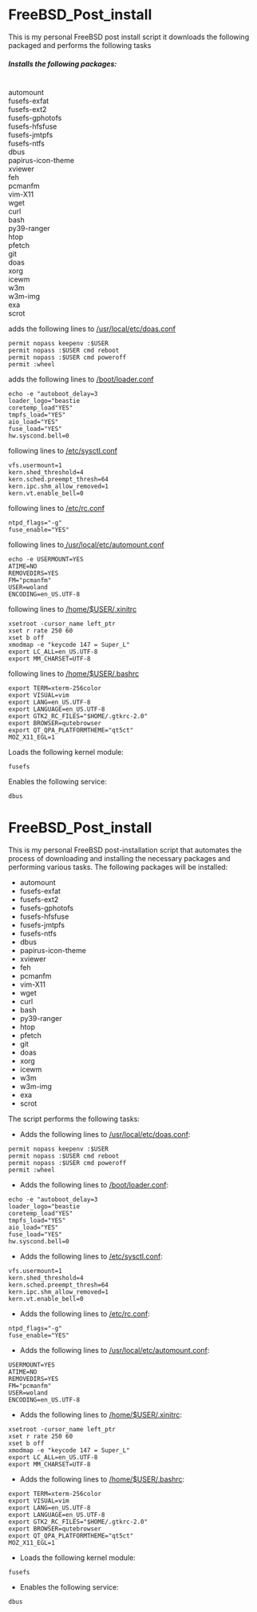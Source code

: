 # FreeBSD_Post_install

This is my personal FreeBSD post install script
it downloads the following packaged and performs the following tasks

<h5>Installs the following packages:</h5><br>
automount<br> fusefs-exfat<br> fusefs-ext2<br> fusefs-gphotofs<br> fusefs-hfsfuse<br> fusefs-jmtpfs<br> fusefs-ntfs<br> dbus<br> papirus-icon-theme<br> xviewer<br> feh<br> pcmanfm <br>vim-X11<br> wget <br>curl <br>bash<br> py39-ranger<br> htop<br> pfetch<br> git<br> doas<br> xorg<br> icewm<br> w3m<br> w3m-img<br> exa<br> scrot<br> 


adds the following lines to [/usr/local/etc/doas.conf]()
```
permit nopass keepenv :$USER
permit nopass :$USER cmd reboot
permit nopass :$USER cmd poweroff
permit :wheel 
```

adds the following lines to [/boot/loader.conf]()
```
echo -e "autoboot_delay=3
loader_logo="beastie
coretemp_load"YES"
tmpfs_load="YES"
aio_load="YES"
fuse_load="YES"
hw.syscond.bell=0 
```

following lines to [/etc/sysctl.conf]()
```
vfs.usermount=1
kern.shed_threshold=4
kern.sched.preempt_thresh=64
kern.ipc.shm_allow_removed=1
kern.vt.enable_bell=0
```

following lines to [/etc/rc.conf]()
```
ntpd_flags="-g"
fuse_enable="YES" 
```

following lines to[ /usr/local/etc/automount.conf]()
```
echo -e USERMOUNT=YES
ATIME=NO
REMOVEDIRS=YES
FM="pcmanfm"
USER=woland
ENCODING=en_US.UTF-8
```

following lines to [ /home/$USER/.xinitrc]()
```
xsetroot -cursor_name left_ptr
xset r rate 250 60
xset b off
xmodmap -e "keycode 147 = Super_L"
export LC_ALL=en_US.UTF-8
export MM_CHARSET=UTF-8 
```

following lines to [/home/$USER/.bashrc]()
```
export TERM=xterm-256color
export VISUAL=vim
export LANG=en_US.UTF-8
export LANGUAGE=en_US.UTF-8
export GTK2_RC_FILES="$HOME/.gtkrc-2.0"
export BROWSER=qutebrowser
export QT_QPA_PLATFORMTHEME="qt5ct"
MOZ_X11_EGL=1  
```

Loads the following kernel module:
```
fusefs
```

Enables the following service:
```
dbus
```

# FreeBSD_Post_install

This is my personal FreeBSD post-installation script that automates the process of downloading and installing the necessary packages and performing various tasks. The following packages will be installed:

- automount
- fusefs-exfat
- fusefs-ext2
- fusefs-gphotofs
- fusefs-hfsfuse
- fusefs-jmtpfs
- fusefs-ntfs
- dbus
- papirus-icon-theme
- xviewer
- feh
- pcmanfm
- vim-X11
- wget
- curl
- bash
- py39-ranger
- htop
- pfetch
- git
- doas
- xorg
- icewm
- w3m
- w3m-img
- exa
- scrot

The script performs the following tasks:

- Adds the following lines to [/usr/local/etc/doas.conf]():

```
permit nopass keepenv :$USER
permit nopass :$USER cmd reboot
permit nopass :$USER cmd poweroff
permit :wheel
```
- Adds the following lines to [/boot/loader.conf]():
```
echo -e "autoboot_delay=3
loader_logo="beastie
coretemp_load"YES"
tmpfs_load="YES"
aio_load="YES"
fuse_load="YES"
hw.syscond.bell=0
```
- Adds the following lines to [/etc/sysctl.conf]():
```
vfs.usermount=1
kern.shed_threshold=4
kern.sched.preempt_thresh=64
kern.ipc.shm_allow_removed=1
kern.vt.enable_bell=0
```
- Adds the following lines to [/etc/rc.conf]():
```
ntpd_flags="-g"
fuse_enable="YES"
```
- Adds the following lines to [/usr/local/etc/automount.conf]():
```
USERMOUNT=YES
ATIME=NO
REMOVEDIRS=YES
FM="pcmanfm"
USER=woland
ENCODING=en_US.UTF-8
```

- Adds the following lines to [/home/$USER/.xinitrc]():
```
xsetroot -cursor_name left_ptr
xset r rate 250 60
xset b off
xmodmap -e "keycode 147 = Super_L"
export LC_ALL=en_US.UTF-8
export MM_CHARSET=UTF-8
```
- Adds the following lines to [/home/$USER/.bashrc]():
```
export TERM=xterm-256color
export VISUAL=vim
export LANG=en_US.UTF-8
export LANGUAGE=en_US.UTF-8
export GTK2_RC_FILES="$HOME/.gtkrc-2.0"
export BROWSER=qutebrowser
export QT_QPA_PLATFORMTHEME="qt5ct"
MOZ_X11_EGL=1
```
- Loads the following kernel module:
```
fusefs
```
- Enables the following service:
```
dbus
```







